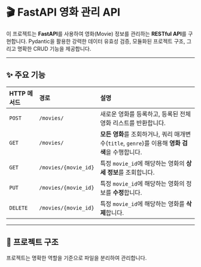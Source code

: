 # 🎬 FastAPI 영화 관리 API

이 프로젝트는 **FastAPI**를 사용하여 영화(Movie) 정보를 관리하는 **RESTful API**를 구현합니다. Pydantic을 활용한 강력한 데이터 유효성 검증, 모듈화된 프로젝트 구조, 그리고 명확한 CRUD 기능을 제공합니다.

---

## ✨ 주요 기능

| HTTP 메서드 | 경로 | 설명 |
| :--- | :--- | :--- |
| `POST` | `/movies/` | 새로운 영화를 등록하고, 등록된 전체 영화 리스트를 반환합니다. |
| `GET` | `/movies/` | **모든 영화**를 조회하거나, 쿼리 매개변수(`title`, `genre`)를 이용해 **영화 검색**을 수행합니다. |
| `GET` | `/movies/{movie_id}` | 특정 `movie_id`에 해당하는 영화의 **상세 정보**를 조회합니다. |
| `PUT` | `/movies/{movie_id}` | 특정 `movie_id`에 해당하는 영화의 정보를 **수정**합니다. |
| `DELETE` | `/movies/{movie_id}` | 특정 `movie_id`에 해당하는 영화를 **삭제**합니다. |

---

## 📂 프로젝트 구조

프로젝트는 명확한 역할을 기준으로 파일을 분리하여 관리합니다.